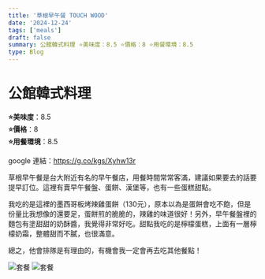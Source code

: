 ```yaml
---
title: '草根早午餐 TOUCH WOOD'
date: '2024-12-24'
tags: ['meals']
draft: false
summary: 公館韓式料理 ⭐️美味度：8.5 ⭐️價格：8 ⭐️用餐環境：8.5
type: Blog
---
```


# 公館韓式料理

**⭐️美味度**：8.5  
**⭐️價格**：8  
**⭐️用餐環境**：8.5

google 連結：https://g.co/kgs/Xyhw13r

草根早午餐是台大附近有名的早午餐店，用餐時間常常客滿，建議如果要去的話要提早訂位。這裡有賣早午餐盤、蛋餅、漢堡等，也有一些蛋糕甜點。

我吃的是這裡的墨西哥板烤辣雞蛋餅（130元），原本以為是蛋餅會吃不飽，但是份量比我想像的還要足，蛋餅煎的脆脆的，辣雞的味道很好！另外，早午餐盤裡的麵包有塗甜甜的奶酥醬，我覺得非常好吃。甜點我吃的是檸檬蛋糕，上面有一層檸檬奶霜，整體甜而不膩，也很滿意。

總之，他會排隊是有理由的，有機會我一定會再去吃其他餐點！

![套餐](/static/images/meal16-1.png)
![套餐](/static/images/meal16-2.png)
